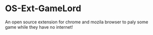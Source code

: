 # OS-Ext-GameLord
An open source extension for chrome and mozila browser to paly some game while they have no internet!
